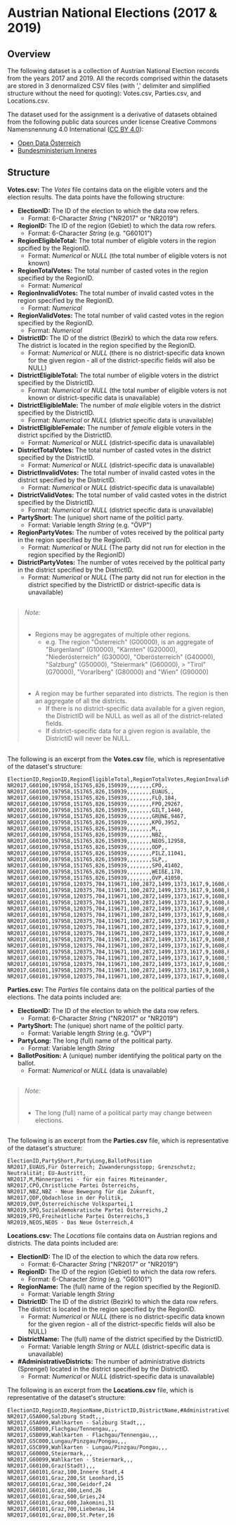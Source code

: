 # Austrian National Elections (2017 & 2019)

## Overview

The following dataset is a collection of Austrian National Election records from the years 2017 and 2019. All the records comprised within the datasets are stored in 3 denormalized CSV files (with ',' delimiter and simplified structure without the need for quoting): Votes.csv, Parties.csv, and Locations.csv.

The dataset used for the assignment is a derivative of datasets obtained from the following public data sources under license Creative Commons Namensnennung 4.0 International ([CC BY 4.0][3]):
* [Open Data Österreich][1]
* [Bundesministerium Inneres][2]

[1]: https://www.data.gv.at/
[2]: https://www.bmi.gv.at/
[3]: https://creativecommons.org/licenses/by/4.0/deed.de


## Structure

**Votes.csv:**  The *Votes* file contains data on the eligible voters and the election results. The data points have the following structure:

* **ElectionID:** The ID of the election to which the data row refers.
  * Format: 6-Character *String* ("NR2017" or "NR2019")
* **RegionID:** The ID of the region (Gebiet) to which the data row refers.
  * Format: 6-Character *String* (e.g. "G60101")
* **RegionEligibleTotal:** The total number of eligible voters in the region spcified by the RegionID.
  * Format: *Numerical* or *NULL* (the total number of eligible voters is not known)
* **RegionTotalVotes:** The total number of casted votes in the region specified by the RegionID.
  * Format: *Numerical*
* **RegionInvalidVotes:** The total number of invalid casted votes in the region specified by the RegionID.
  * Format: *Numerical*
* **RegionValidVotes:** The total number of valid casted votes in the region specified by the RegionID.
  * Format: *Numerical*
* **DistrictID:** The ID of the district (Bezirk) to which the data row refers. The district is located in the region specified by the RegionID.
  * Format: *Numerical* or *NULL* (there is no district-specific data known for the given region - all of the district-specific fields will also be NULL)
* **DistrictEligibleTotal:** The total number of eligible voters in the district specified by the DistrictID.
  * Format: *Numerical* or *NULL* (the total number of eligible voters is not known or district-specific data is unavailable)
* **DistrictEligibleMale:** The number of *male* eligible voters in the district specified by the DistrictID.
  * Format: *Numerical* or *NULL* (district specific data is unavailable)
* **DistrictEligibleFemale:** The number of *female* eligible voters in the district spcified by the DistrictID.
  * Format: *Numerical* or *NULL* (district-specific data is unavailable)
* **DistrictTotalVotes:** The total number of casted votes in the district specified by the DistrictID.
  * Format: *Numerical* or *NULL* (district-specific data is unavailable)
* **DistrictInvalidVotes:** The total number of invalid casted votes in the district specified by the DistrictID.
  * Format: *Numerical* or *NULL* (district-specific data is unavailable)
* **DistrictValidVotes:** The total number of valid casted votes in the district specified by the DistrictID.
  * Format: *Numerical* or *NULL* (district specific data is unavailable)
* **PartyShort:** The (unique) short name of the politicl party.
  * Format: Variable length *String* (e.g. "ÖVP")
* **RegionPartyVotes:** The number of votes received by the political party in the region specified by the RegionID.
  * Format: *Numerical* or *NULL* (The party did not run for election in the region specified by the RegionID)
* **DistrictPartyVotes:** The number of votes received by the political party in the district specified by the DistrictID.
  * Format: *Numerical* or *NULL* (The party did not run for election in the district specified by the DistrictID or district-specific data is unavailable)

> ##
> ###### Note:
> * Regions may be aggregates of multiple other regions.
>   * e.g. The region "Österreich" (G00000), is an aggregate of "Burgenland" (G10000), "Kärnten" (G20000), "Niederösterreich" (G30000), 
>"Oberösterreich" (G40000), "Salzburg" (G50000), "Steiermark" (G60000), > "Tirol" (G70000), "Vorarlberg" (G80000) and "Wien" (G90000)
> ######
> * A region may be further separated into districts. The region is then an aggregate of all the districts. 
>   * If there is no district-specific data available for a given region, the DistrictID will be NULL as well as all of the district-related fields. 
>   * If district-specific data for a given region is available, the DistrictID will never be NULL.
> ##


The following is an excerpt from the **Votes.csv** file, which is representative of the dataset's structure:

```
ElectionID,RegionID,RegionEligibleTotal,RegionTotalVotes,RegionInvalidVotes,RegionValidVotes,DistrictID,DistrictEligibleTotal,DistrictEligibleMale,DistrictEligibleFemale,DistrictTotalVotes,DistrictInvalidVotes,DistrictValidVotes,PartyShort,RegionPartyVotes,DistrictPartyVotes
NR2017,G60100,197958,151765,826,150939,,,,,,,,CPÖ,,
NR2017,G60100,197958,151765,826,150939,,,,,,,,EUAUS,,
NR2017,G60100,197958,151765,826,150939,,,,,,,,FLÖ,184,
NR2017,G60100,197958,151765,826,150939,,,,,,,,FPÖ,29267,
NR2017,G60100,197958,151765,826,150939,,,,,,,,GILT,1440,
NR2017,G60100,197958,151765,826,150939,,,,,,,,GRÜNE,9467,
NR2017,G60100,197958,151765,826,150939,,,,,,,,KPÖ,3952,
NR2017,G60100,197958,151765,826,150939,,,,,,,,M,,
NR2017,G60100,197958,151765,826,150939,,,,,,,,NBZ,,
NR2017,G60100,197958,151765,826,150939,,,,,,,,NEOS,12958,
NR2017,G60100,197958,151765,826,150939,,,,,,,,ODP,,
NR2017,G60100,197958,151765,826,150939,,,,,,,,PILZ,11041,
NR2017,G60100,197958,151765,826,150939,,,,,,,,SLP,,
NR2017,G60100,197958,151765,826,150939,,,,,,,,SPÖ,41402,
NR2017,G60100,197958,151765,826,150939,,,,,,,,WEIßE,178,
NR2017,G60100,197958,151765,826,150939,,,,,,,,ÖVP,41050,
NR2017,G60101,197958,120375,704,119671,100,2872,1499,1373,1617,9,1608,CPÖ,,
NR2017,G60101,197958,120375,704,119671,100,2872,1499,1373,1617,9,1608,EUAUS,,
NR2017,G60101,197958,120375,704,119671,100,2872,1499,1373,1617,9,1608,FLÖ,156,3
NR2017,G60101,197958,120375,704,119671,100,2872,1499,1373,1617,9,1608,FPÖ,25260,200
NR2017,G60101,197958,120375,704,119671,100,2872,1499,1373,1617,9,1608,GILT,1096,18
NR2017,G60101,197958,120375,704,119671,100,2872,1499,1373,1617,9,1608,GRÜNE,6932,121
NR2017,G60101,197958,120375,704,119671,100,2872,1499,1373,1617,9,1608,KPÖ,3145,62
NR2017,G60101,197958,120375,704,119671,100,2872,1499,1373,1617,9,1608,M,,
NR2017,G60101,197958,120375,704,119671,100,2872,1499,1373,1617,9,1608,NBZ,,
NR2017,G60101,197958,120375,704,119671,100,2872,1499,1373,1617,9,1608,NEOS,9763,171
NR2017,G60101,197958,120375,704,119671,100,2872,1499,1373,1617,9,1608,ODP,,
NR2017,G60101,197958,120375,704,119671,100,2872,1499,1373,1617,9,1608,PILZ,8507,165
NR2017,G60101,197958,120375,704,119671,100,2872,1499,1373,1617,9,1608,SLP,,
NR2017,G60101,197958,120375,704,119671,100,2872,1499,1373,1617,9,1608,SPÖ,33017,425
NR2017,G60101,197958,120375,704,119671,100,2872,1499,1373,1617,9,1608,WEIßE,148,3
NR2017,G60101,197958,120375,704,119671,100,2872,1499,1373,1617,9,1608,ÖVP,31647,440
```

**Parties.csv:** The *Parties* file contains data on the political parties of the elections. The data points included are:

* **ElectionID:** The ID of the election to which the data row refers.
  * Format: 6-Character *String* ("NR2017" or "NR2019")
* **PartyShort:** The (unique) short name of the politicl party.
  * Format: Variable length *String* (e.g. "ÖVP")
* **PartyLong:** The long (full) name of the political party.
  * Format: Variable length *String*
* **BallotPosition:** A (unique) number identifying the political party on the ballot.
  * Format: *Numerical* or *NULL* (data is unavailable)

> ##
> ###### Note:
> * The long (full) name of a political party may change between elections.
> ##


The following is an excerpt from the **Parties.csv** file, which is representative of the dataset's structure:

```
ElectionID,PartyShort,PartyLong,BallotPosition
NR2017,EUAUS,Für Österreich; Zuwanderungsstopp; Grenzschutz; Neutralität; EU-Austritt,
NR2017,M,Männerpartei - für ein faires Miteinander,
NR2017,CPÖ,Christliche Partei Österreichs,
NR2017,NBZ,NBZ - Neue Bewegung für die Zukunft,
NR2017,ODP,Obdachlose in der Politik,
NR2019,ÖVP,Österreichische Volkspartei,1
NR2019,SPÖ,Sozialdemokratische Partei Österreichs,2
NR2019,FPÖ,Freiheitliche Partei Österreichs,3
NR2019,NEOS,NEOS - Das Neue Österreich,4
```

**Locations.csv:** The *Locations* file contains data on Austrian regions and districts. The data points included are:

* **ElectionID:** The ID of the election to which the data row refers.
  * Format: 6-Character *String* ("NR2017" or "NR2019")
* **RegionID:** The ID of the region (Gebiet) to which the data row refers.
  * Format: 6-Character *String* (e.g. "G60101")
* **RegionName:** The (full) name of the region specified by the RegionID.
  * Format: Variable length *String*
* **DistrictID:** The ID of the district (Bezirk) to which the data row refers. The district is located in the region specified by the RegionID.
  * Format: *Numerical* or *NULL* (there is no district-specific data known for the given region - all of the district-specific fields will also be NULL)
* **DistrictName:** The (full) name of the district specified by the DistrictID.
  * Format: Variable length *String* or *NULL* (district-specific data is unavailable)
* **#AdministrativeDistricts:** The number of administrative districts (Sprengel) located in the district specified by the DistrictID.
  * Format: *Numerical* or *NULL*  (district-specific data is unavailable)

The following is an excerpt from the **Locations.csv** file, which is representative of the dataset's structure:

```
ElectionID,RegionID,RegionName,DistrictID,DistrictName,#AdministrativeDistricts
NR2017,G5A000,Salzburg Stadt,,,
NR2017,G5A099,Wahlkarten - Salzburg Stadt,,,
NR2017,G5B000,Flachgau/Tennengau,,,
NR2017,G5B099,Wahlkarten - Flachgau/Tennengau,,,
NR2017,G5C000,Lungau/Pinzgau/Pongau,,,
NR2017,G5C099,Wahlkarten - Lungau/Pinzgau/Pongau,,,
NR2017,G60000,Steiermark,,,
NR2017,G60099,Wahlkarten - Steiermark,,,
NR2017,G60100,Graz(Stadt),,,
NR2017,G60101,Graz,100,Innere Stadt,4
NR2017,G60101,Graz,200,St Leonhard,15
NR2017,G60101,Graz,300,Geidorf,24
NR2017,G60101,Graz,400,Lend,26
NR2017,G60101,Graz,500,Gries,24
NR2017,G60101,Graz,600,Jakomini,31
NR2017,G60101,Graz,700,Liebenau,14
NR2017,G60101,Graz,800,St.Peter,16
```
